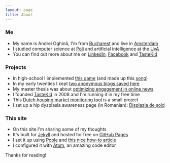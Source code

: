 ```yaml
---
layout: page
title: About
---
```


### Me

* My name is Andrei Oghină, I'm from [Bucharest](https://www.facebook.com/BucurestiOptimist/) and live in [Amsterdam](https://www.facebook.com/iamsterdam/)
* I studied computer science at [Poli](http://acs.pub.ro/en/) and artificial intelligence at the [UvA](http://gss.uva.nl/future-msc-students/information-sciences/content26/artificial-intelligence.html)
* You can find out more about me on [LinkedIn](https://nl.linkedin.com/in/andreioghina), [Facebook](https://www.facebook.com/andrei.oghina) and [TasteKid](https://www.tastekid.com/andrei)

### Projects

* In high-school I implemented [this game](/public/static/tank-site/) (and made up this [song](/public/static/psychedelic-solo.wav))
* In my early twenties I kept [two anonymous blogs saved here](/public/static/harmony-within-chaos.pdf)
* My master thesis was about [optimizing engagement in online news](/public/static/optimizing-engagement-in-online-news.pdf)
* I founded [TasteKid](http://www.tastekid.com) in 2008 and I'm running it in my free time
* This [Dutch housing market monitoring tool](http://propertrend.com) is a small project
* I set up a hip dysplasia awareness page (in Romanian): [Displazia de șold](http://displaziadesold.ro)

### This site

* On this site I'm sharing some of my thoughts
* It's built for [Jekyll](http://jekyllrb.com) and hosted for free on [GitHub Pages](https://pages.github.com)
* I set it up using [Poole](https://github.com/poole/poole) and [this nice how-to article](http://joshualande.com/jekyll-github-pages-poole/)
* I configured it with [Atom](http://atom.io), an amazing code editor

Thanks for reading!
